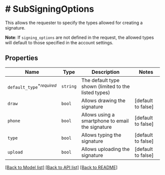 # # SubSigningOptions

This allows the requester to specify the types allowed for creating a signature.

**Note**: If `signing_options` are not defined in the request, the allowed types will default to those specified in the account settings.

## Properties

Name | Type | Description | Notes
------------ | ------------- | ------------- | -------------
| `default_type`<sup>*_required_</sup> | ```string``` |  The default type shown (limited to the listed types)  |  |
| `draw` | ```bool``` |  Allows drawing the signature  |  [default to false] |
| `phone` | ```bool``` |  Allows using a smartphone to email the signature  |  [default to false] |
| `type` | ```bool``` |  Allows typing the signature  |  [default to false] |
| `upload` | ```bool``` |  Allows uploading the signature  |  [default to false] |

[[Back to Model list]](../../README.md#models) [[Back to API list]](../../README.md#endpoints) [[Back to README]](../../README.md)
